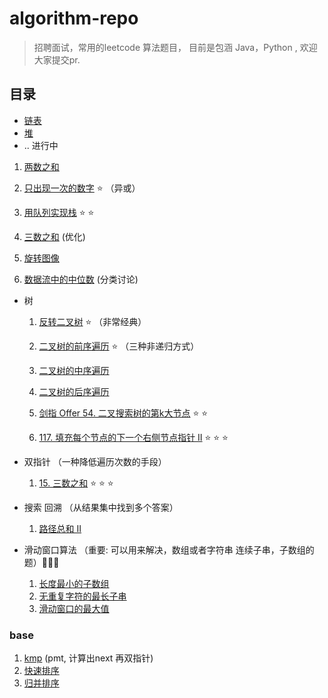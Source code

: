 # algorithm-repo

> 招聘面试，常用的leetcode 算法题目， 目前是包涵 Java，Python , 欢迎大家提交pr.


## 目录

- [链表](docs/链表.md)
- [堆](docs/堆.md)
- .. 进行中



1. [两数之和](docs/1.md)

2. [只出现一次的数字](docs/1.md) ⭐️ （异或）

3. [用队列实现栈](docs/1.md) ⭐️ ⭐️

4. [三数之和](docs/1.md) (优化)

5. [旋转图像](docs/1.md) 

6. [数据流中的中位数](docs/1.md) (分类讨论)

   



- 树

  1. [反转二叉树](docs/1.md)   ⭐️ （非常经典）

  2. [二叉树的前序遍历](docs/树.md)  ⭐️ （三种非递归方式）
  3. [二叉树的中序遍历](docs/树.md)
  4. [二叉树的后序遍历](docs/树.md)
  5. [剑指 Offer 54. 二叉搜索树的第k大节点](docs/树.md) ⭐️ ⭐️  
  6. [117. 填充每个节点的下一个右侧节点指针 II](/docs/树.md) ⭐️ ⭐️  ⭐️ 

- 双指针 （一种降低遍历次数的手段）
  1.  [15. 三数之和](docs/1.md)  ⭐️ ⭐️ ⭐️ 

- 搜索 回溯 （从结果集中找到多个答案）
  1. [路径总和 II](docs/搜索.md)
- 滑动窗口算法 （重要: 可以用来解决，数组或者字符串 连续子串，子数组的题）🌟🌟🌟
  1. [长度最小的子数组](docs/滑动窗口.md)
  2. [无重复字符的最长子串](docs/滑动窗口.md)
  3. [滑动窗口的最大值](docs/滑动窗口.md)



### base

1. [kmp](docs/base.md) (pmt, 计算出next 再双指针)
2. [快速排序](docs/base.md)
3. [归并排序](docs/base.md)

